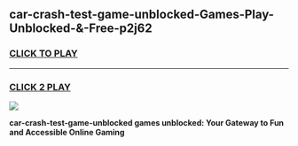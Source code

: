 
## car-crash-test-game-unblocked-Games-Play-Unblocked-&-Free-p2j62
<h3>
<a href="https://premium76.site?title=car-crash-test-game-unblocked&ref=24A">CLICK TO PLAY</a></h3>
<hr>

<h3>
<a href="https://premium76.site?title=car-crash-test-game-unblocked&ref=24A">CLICK 2 PLAY</a>
  
</h3>

<a href="https://premium76.site?title=car-crash-test-game-unblocked&ref=24A"><img src="https://clearcache.store/games.png"></a>


**car-crash-test-game-unblocked games unblocked: Your Gateway to Fun and Accessible Online Gaming**
